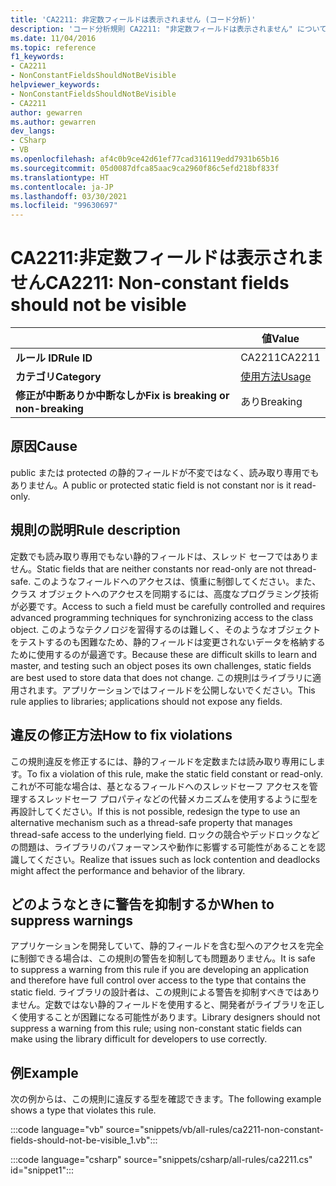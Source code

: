 ```yaml
---
title: 'CA2211: 非定数フィールドは表示されません (コード分析)'
description: 'コード分析規則 CA2211: "非定数フィールドは表示されません" について説明します'
ms.date: 11/04/2016
ms.topic: reference
f1_keywords:
- CA2211
- NonConstantFieldsShouldNotBeVisible
helpviewer_keywords:
- NonConstantFieldsShouldNotBeVisible
- CA2211
author: gewarren
ms.author: gewarren
dev_langs:
- CSharp
- VB
ms.openlocfilehash: af4c0b9ce42d61ef77cad316119edd7931b65b16
ms.sourcegitcommit: 05d0087dfca85aac9ca2960f86c5efd218bf833f
ms.translationtype: HT
ms.contentlocale: ja-JP
ms.lasthandoff: 03/30/2021
ms.locfileid: "99630697"
---
```

# <a name="ca2211-non-constant-fields-should-not-be-visible"></a><span data-ttu-id="47d26-103">CA2211:非定数フィールドは表示されません</span><span class="sxs-lookup"><span data-stu-id="47d26-103">CA2211: Non-constant fields should not be visible</span></span>

| | <span data-ttu-id="47d26-104">値</span><span class="sxs-lookup"><span data-stu-id="47d26-104">Value</span></span> |
|-|-|
| <span data-ttu-id="47d26-105">**ルール ID**</span><span class="sxs-lookup"><span data-stu-id="47d26-105">**Rule ID**</span></span> |<span data-ttu-id="47d26-106">CA2211</span><span class="sxs-lookup"><span data-stu-id="47d26-106">CA2211</span></span>|
| <span data-ttu-id="47d26-107">**カテゴリ**</span><span class="sxs-lookup"><span data-stu-id="47d26-107">**Category**</span></span> |[<span data-ttu-id="47d26-108">使用方法</span><span class="sxs-lookup"><span data-stu-id="47d26-108">Usage</span></span>](usage-warnings.md)|
| <span data-ttu-id="47d26-109">**修正が中断ありか中断なしか**</span><span class="sxs-lookup"><span data-stu-id="47d26-109">**Fix is breaking or non-breaking**</span></span> |<span data-ttu-id="47d26-110">あり</span><span class="sxs-lookup"><span data-stu-id="47d26-110">Breaking</span></span>|

## <a name="cause"></a><span data-ttu-id="47d26-111">原因</span><span class="sxs-lookup"><span data-stu-id="47d26-111">Cause</span></span>

<span data-ttu-id="47d26-112">public または protected の静的フィールドが不変ではなく、読み取り専用でもありません。</span><span class="sxs-lookup"><span data-stu-id="47d26-112">A public or protected static field is not constant nor is it read-only.</span></span>

## <a name="rule-description"></a><span data-ttu-id="47d26-113">規則の説明</span><span class="sxs-lookup"><span data-stu-id="47d26-113">Rule description</span></span>

<span data-ttu-id="47d26-114">定数でも読み取り専用でもない静的フィールドは、スレッド セーフではありません。</span><span class="sxs-lookup"><span data-stu-id="47d26-114">Static fields that are neither constants nor read-only are not thread-safe.</span></span> <span data-ttu-id="47d26-115">このようなフィールドへのアクセスは、慎重に制御してください。また、クラス オブジェクトへのアクセスを同期するには、高度なプログラミング技術が必要です。</span><span class="sxs-lookup"><span data-stu-id="47d26-115">Access to such a field must be carefully controlled and requires advanced programming techniques for synchronizing access to the class object.</span></span> <span data-ttu-id="47d26-116">このようなテクノロジを習得するのは難しく、そのようなオブジェクトをテストするのも困難なため、静的フィールドは変更されないデータを格納するために使用するのが最適です。</span><span class="sxs-lookup"><span data-stu-id="47d26-116">Because these are difficult skills to learn and master, and testing such an object poses its own challenges, static fields are best used to store data that does not change.</span></span> <span data-ttu-id="47d26-117">この規則はライブラリに適用されます。アプリケーションではフィールドを公開しないでください。</span><span class="sxs-lookup"><span data-stu-id="47d26-117">This rule applies to libraries; applications should not expose any fields.</span></span>

## <a name="how-to-fix-violations"></a><span data-ttu-id="47d26-118">違反の修正方法</span><span class="sxs-lookup"><span data-stu-id="47d26-118">How to fix violations</span></span>

<span data-ttu-id="47d26-119">この規則違反を修正するには、静的フィールドを定数または読み取り専用にします。</span><span class="sxs-lookup"><span data-stu-id="47d26-119">To fix a violation of this rule, make the static field constant or read-only.</span></span> <span data-ttu-id="47d26-120">これが不可能な場合は、基となるフィールドへのスレッドセーフ アクセスを管理するスレッドセーフ プロパティなどの代替メカニズムを使用するように型を再設計してください。</span><span class="sxs-lookup"><span data-stu-id="47d26-120">If this is not possible, redesign the type to use an alternative mechanism such as a thread-safe property that manages thread-safe access to the underlying field.</span></span> <span data-ttu-id="47d26-121">ロックの競合やデッドロックなどの問題は、ライブラリのパフォーマンスや動作に影響する可能性があることを認識してください。</span><span class="sxs-lookup"><span data-stu-id="47d26-121">Realize that issues such as lock contention and deadlocks might affect the performance and behavior of the library.</span></span>

## <a name="when-to-suppress-warnings"></a><span data-ttu-id="47d26-122">どのようなときに警告を抑制するか</span><span class="sxs-lookup"><span data-stu-id="47d26-122">When to suppress warnings</span></span>

<span data-ttu-id="47d26-123">アプリケーションを開発していて、静的フィールドを含む型へのアクセスを完全に制御できる場合は、この規則の警告を抑制しても問題ありません。</span><span class="sxs-lookup"><span data-stu-id="47d26-123">It is safe to suppress a warning from this rule if you are developing an application and therefore have full control over access to the type that contains the static field.</span></span> <span data-ttu-id="47d26-124">ライブラリの設計者は、この規則による警告を抑制すべきではありません。定数ではない静的フィールドを使用すると、開発者がライブラリを正しく使用することが困難になる可能性があります。</span><span class="sxs-lookup"><span data-stu-id="47d26-124">Library designers should not suppress a warning from this rule; using non-constant static fields can make using the library difficult for developers to use correctly.</span></span>

## <a name="example"></a><span data-ttu-id="47d26-125">例</span><span class="sxs-lookup"><span data-stu-id="47d26-125">Example</span></span>

<span data-ttu-id="47d26-126">次の例からは、この規則に違反する型を確認できます。</span><span class="sxs-lookup"><span data-stu-id="47d26-126">The following example shows a type that violates this rule.</span></span>

:::code language="vb" source="snippets/vb/all-rules/ca2211-non-constant-fields-should-not-be-visible_1.vb":::

:::code language="csharp" source="snippets/csharp/all-rules/ca2211.cs" id="snippet1":::
